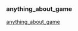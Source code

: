 ### anything_about_game
[anything_about_game](https://github.com/killop/anything_about_game/blob/master/README.md ':include :type=markdown')
